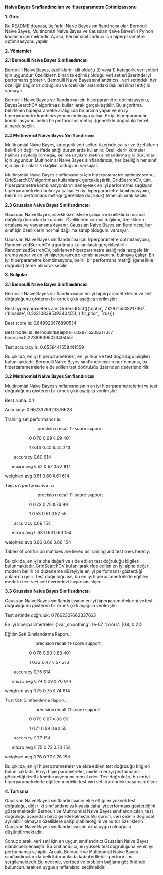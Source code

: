 ﻿**Naive Bayes Sınıflandırıcıları ve Hiperparametre Optimizasyonu**

**1. Giriş**

Bu README dosyası, üç farklı Naive Bayes sınıflandırıcısı olan Bernoulli Naive Bayes, Multinomial Naive Bayes ve Gaussian Naive Bayes'in Python kodlarını içermektedir. Ayrıca, her bir sınıflandırıcı için hiperparametre optimizasyonu yapılır.

**2. Yöntemler**

**2.1 Bernoulli Naive Bayes Sınıflandırıcısı**

Bernoulli Naive Bayes, özelliklerin ikili olduğu (0 veya 1) kategorik veri setleri için uygundur. Özelliklerin binarize edilmiş olduğu veri setleri üzerinde iyi performans gösterir. Bernoulli Naive Bayes sınıflandırıcısı, veri setindeki her özelliğin bağımsız olduğunu ve özellikler arasındaki ilişkileri ihmal ettiğini varsayar.

Bernoulli Naive Bayes sınıflandırıcısı için hiperparametre optimizasyonu, BayesSearchCV algoritması kullanılarak gerçekleştirilir. Bu algoritma, belirlenen hiperparametre aralığında bir arama yapar ve en iyi hiperparametre kombinasyonunu bulmaya çalışır. En iyi hiperparametre kombinasyonu, belirli bir performans metriği (genellikle doğruluk) temel alınarak seçilir.

**2.2 Multinomial Naive Bayes Sınıflandırıcısı**

Multinomial Naive Bayes, kategorik veri setleri üzerinde çalışır ve özelliklerin belirli bir dağılımı ifade ettiği durumlarda kullanılır. Özelliklerin kümeler halinde sayıldığı (örneğin, kelime sayıları) metin sınıflandırma gibi durumlar için uygundur. Multinomial Naive Bayes sınıflandırıcısı, her özelliğin her sınıf için ayrı bir olasılık dağılımı olduğunu varsayar.

Multinomial Naive Bayes sınıflandırıcısı için hiperparametre optimizasyonu, GridSearchCV algoritması kullanılarak gerçekleştirilir. GridSearchCV, tüm hiperparametre kombinasyonlarını deneyerek en iyi performansı sağlayan hiperparametreleri bulmaya çalışır. En iyi hiperparametre kombinasyonu, belirli bir performans metriği (genellikle doğruluk) temel alınarak seçilir.

**2.3 Gaussian Naive Bayes Sınıflandırıcısı**

Gaussian Naive Bayes, sürekli özelliklerle çalışır ve özelliklerin normal dağıldığı durumlarda kullanılır. Özelliklerin normal dağılımı, özelliklerin ortalama ve varyansına dayanır. Gaussian Naive Bayes sınıflandırıcısı, her sınıf için özelliklerin normal dağılıma sahip olduğunu varsayar.

Gaussian Naive Bayes sınıflandırıcısı için hiperparametre optimizasyonu, RandomizedSearchCV algoritması kullanılarak gerçekleştirilir. RandomizedSearchCV, belirlenen hiperparametre aralığında rastgele bir arama yapar ve en iyi hiperparametre kombinasyonunu bulmaya çalışır. En iyi hiperparametre kombinasyonu, belirli bir performans metriği (genellikle doğruluk) temel alınarak seçilir.

**3. Bulgular**

**3.1 Bernoulli Naive Bayes Sınıflandırıcısı**

Bernoulli Naive Bayes sınıflandırıcısının en iyi hiperparametrelerini ve test doğruluğunu gösteren bir örnek çıktı aşağıda verilmiştir:

Best hyperparameters are: OrderedDict([('alpha', 7.828715508217367), ('binarize', 0.22310839509340455), ('fit\_prior', True)])

Best score is: 0.649920676890534

Best model is: BernoulliNB(alpha=7.828715508217367, binarize=0.22310839509340455)

Test accuracy is: 0.6558441558441559

Bu çıktıda, en iyi hiperparametreler, en iyi skor ve test doğruluğu bilgileri bulunmaktadır. Bernoulli Naive Bayes sınıflandırıcısının performansı, bu hiperparametrelerle elde edilen test doğruluğu üzerinden değerlendirilir.

**3.2 Multinomial Naive Bayes Sınıflandırıcısı**

Multinomial Naive Bayes sınıflandırıcısının en iyi hiperparametrelerini ve test doğruluğunu gösteren bir örnek çıktı aşağıda verilmiştir:

Best alpha: 0.1

Accuracy: 0.6623376623376623

Training set performance is:

`               `precision    recall  f1-score   support

`           `0       0.70      0.69      0.69       401

`           `1       0.43      0.45      0.44       213

`    `accuracy                           0.60       614

`   `macro avg       0.57      0.57      0.57       614

weighted avg       0.61      0.60      0.61       614

Test set performance is:

`               `precision    recall  f1-score   support

`           `0       0.73      0.75      0.74        99

`           `1       0.53      0.51      0.52        55

`    `accuracy                           0.66       154

`   `macro avg       0.63      0.63      0.63       154

weighted avg       0.66      0.66      0.66       154

Tables of confusion matrixes are tiered as training and test ones hereby:


Bu çıktıda, en iyi alpha değeri ve elde edilen test doğruluğu bilgileri bulunmaktadır. GridSearchCV kullanılarak elde edilen en iyi alpha değeri, modelin belirli bir düzenleme düzeyiyle en iyi performansı gösterdiği anlamına gelir. Test doğruluğu ise, bu en iyi hiperparametrelerle eğitilen modelin test veri seti üzerindeki başarısını ölçer.

**3.3 Gaussian Naive Bayes Sınıflandırıcısı**

Gaussian Naive Bayes sınıflandırıcısının en iyi hiperparametrelerini ve test doğruluğunu gösteren bir örnek çıktı aşağıda verilmiştir:


Test setinde doğruluk: 0.7662337662337663

En iyi hiperparametreler: {'var\_smoothing': 1e-07, 'priors': [0.8, 0.2]} 

Eğitim Seti Sınıflandırma Raporu:

`              `precision    recall  f1-score   support

`           `0       0.76      0.90      0.83       401

`           `1       0.72      0.47      0.57       213

`    `accuracy                           0.75       614

`   `macro avg       0.74      0.69      0.70       614

weighted avg       0.75      0.75      0.74       614


Test Seti Sınıflandırma Raporu:

`              `precision    recall  f1-score   support

`           `0       0.79      0.87      0.83        99

`           `1       0.71      0.58      0.64        55

`    `accuracy                           0.77       154

`   `macro avg       0.75      0.73      0.73       154

weighted avg       0.76      0.77      0.76       154

Bu çıktıda, en iyi hiperparametreler ve elde edilen test doğruluğu bilgileri bulunmaktadır. En iyi hiperparametreler, modelin en iyi performansı gösterdiği özellik kombinasyonunu temsil eder. Test doğruluğu, bu en iyi hiperparametrelerle eğitilen modelin test veri seti üzerindeki başarısını ölçer.

**4. Tartışma**

Gaussian Naive Bayes sınıflandırıcısının elde ettiği en yüksek test doğruluğu, diğer iki sınıflandırıcıya kıyasla daha iyi performans gösterdiğini göstermektedir. Bernoulli ve Multinomial Naive Bayes sınıflandırıcıları, test doğruluğu açısından biraz geride kalmıştır. Bu durum, veri setinin doğrusal ayrılabilir olmayan özelliklere sahip olabileceğini ve bu tür özelliklerin Gaussian Naive Bayes sınıflandırıcısı için daha uygun olduğunu düşündürmektedir.

Sonuç olarak, veri seti için en uygun sınıflandırıcı Gaussian Naive Bayes olarak belirlenmiştir. Bu sınıflandırıcı, en yüksek test doğruluğuna ve en iyi performansa sahiptir. Ancak, Bernoulli ve Multinomial Naive Bayes sınıflandırıcıları da belirli durumlarda kabul edilebilir performans sergilemektedir. Bu nedenle, veri seti ve problem bağlamı göz önünde bulundurularak en uygun sınıflandırıcı seçilmelidir.



